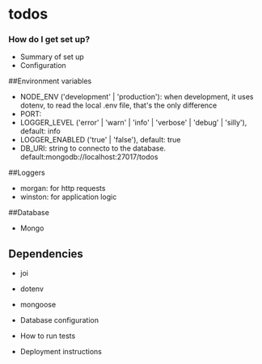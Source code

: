# todos

### How do I get set up? ###

* Summary of set up
* Configuration

##Environment variables
* NODE_ENV ('development' | 'production'): when development, it uses dotenv, to read the local .env file, that's the only difference
* PORT: 
* LOGGER_LEVEL ('error' | 'warn' | 'info' | 'verbose' | 'debug' | 'silly'), default: info
* LOGGER_ENABLED ('true' | 'false'), default: true
* DB_URI: string to connecto to the database. default:mongodb://localhost:27017/todos  

##Loggers
* morgan: for http requests
* winston: for application logic

##Database
* Mongo

## Dependencies
* joi
* dotenv
* mongoose

* Database configuration
* How to run tests
* Deployment instructions